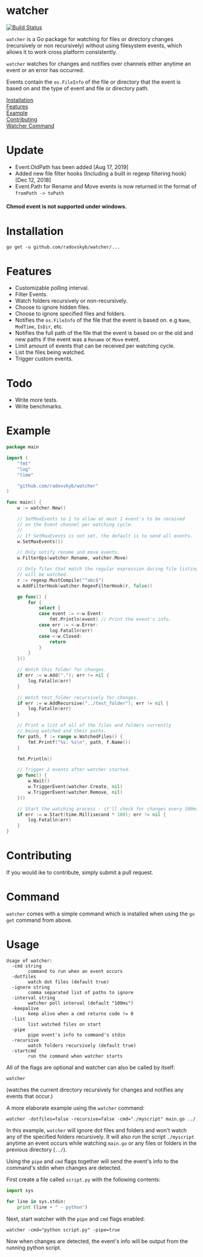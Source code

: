 # watcher

[![Build Status](https://travis-ci.org/radovskyb/watcher.svg?branch=master)](https://travis-ci.org/radovskyb/watcher)

`watcher` is a Go package for watching for files or directory changes (recursively or non recursively) without using filesystem events, which allows it to work cross platform consistently.

`watcher` watches for changes and notifies over channels either anytime an event or an error has occurred.

Events contain the `os.FileInfo` of the file or directory that the event is based on and the type of event and file or directory path.

[Installation](#installation)  
[Features](#features)  
[Example](#example)  
[Contributing](#contributing)  
[Watcher Command](#command)  

# Update
- Event.OldPath has been added [Aug 17, 2019]
- Added new file filter hooks (Including a built in regexp filtering hook) [Dec 12, 2018]
- Event.Path for Rename and Move events is now returned in the format of `fromPath -> toPath`

#### Chmod event is not supported under windows.

# Installation

```shell
go get -u github.com/radovskyb/watcher/...
```

# Features

- Customizable polling interval.
- Filter Events.
- Watch folders recursively or non-recursively.
- Choose to ignore hidden files.
- Choose to ignore specified files and folders.
- Notifies the `os.FileInfo` of the file that the event is based on. e.g `Name`, `ModTime`, `IsDir`, etc.
- Notifies the full path of the file that the event is based on or the old and new paths if the event was a `Rename` or `Move` event.
- Limit amount of events that can be received per watching cycle.
- List the files being watched.
- Trigger custom events.

# Todo

- Write more tests.
- Write benchmarks.

# Example

```go
package main

import (
	"fmt"
	"log"
	"time"

	"github.com/radovskyb/watcher"
)

func main() {
	w := watcher.New()

	// SetMaxEvents to 1 to allow at most 1 event's to be received
	// on the Event channel per watching cycle.
	//
	// If SetMaxEvents is not set, the default is to send all events.
	w.SetMaxEvents(1)

	// Only notify rename and move events.
	w.FilterOps(watcher.Rename, watcher.Move)

	// Only files that match the regular expression during file listings
	// will be watched.
	r := regexp.MustCompile("^abc$")
	w.AddFilterHook(watcher.RegexFilterHook(r, false))

	go func() {
		for {
			select {
			case event := <-w.Event:	
				fmt.Println(event) // Print the event's info.
			case err := <-w.Error:
				log.Fatalln(err)
			case <-w.Closed:
				return
			}
		}
	}()

	// Watch this folder for changes.
	if err := w.Add("."); err != nil {
		log.Fatalln(err)
	}

	// Watch test_folder recursively for changes.
	if err := w.AddRecursive("../test_folder"); err != nil {
		log.Fatalln(err)
	}

	// Print a list of all of the files and folders currently
	// being watched and their paths.
	for path, f := range w.WatchedFiles() {
		fmt.Printf("%s: %s\n", path, f.Name())
	}

	fmt.Println()

	// Trigger 2 events after watcher started.
	go func() {
		w.Wait()
		w.TriggerEvent(watcher.Create, nil)
		w.TriggerEvent(watcher.Remove, nil)
	}()

	// Start the watching process - it'll check for changes every 100ms.
	if err := w.Start(time.Millisecond * 100); err != nil {
		log.Fatalln(err)
	}
}
```

# Contributing
If you would ike to contribute, simply submit a pull request.

# Command

`watcher` comes with a simple command which is installed when using the `go get` command from above.

# Usage

```
Usage of watcher:
  -cmd string
    	command to run when an event occurs
  -dotfiles
    	watch dot files (default true)
  -ignore string
        comma separated list of paths to ignore
  -interval string
    	watcher poll interval (default "100ms")
  -keepalive
    	keep alive when a cmd returns code != 0
  -list
    	list watched files on start
  -pipe
    	pipe event's info to command's stdin
  -recursive
    	watch folders recursively (default true)
  -startcmd
    	run the command when watcher starts
```

All of the flags are optional and watcher can also be called by itself:
```shell
watcher
```
(watches the current directory recursively for changes and notifies any events that occur.)

A more elaborate example using the `watcher` command:
```shell
watcher -dotfiles=false -recursive=false -cmd="./myscript" main.go ../
```
In this example, `watcher` will ignore dot files and folders and won't watch any of the specified folders recursively. It will also run the script `./myscript` anytime an event occurs while watching `main.go` or any files or folders in the previous directory (`../`).

Using the `pipe` and `cmd` flags together will send the event's info to the command's stdin when changes are detected.

First create a file called `script.py` with the following contents:
```python
import sys

for line in sys.stdin:
	print (line + " - python")
```

Next, start watcher with the `pipe` and `cmd` flags enabled:
```shell
watcher -cmd="python script.py" -pipe=true
```

Now when changes are detected, the event's info will be output from the running python script.
